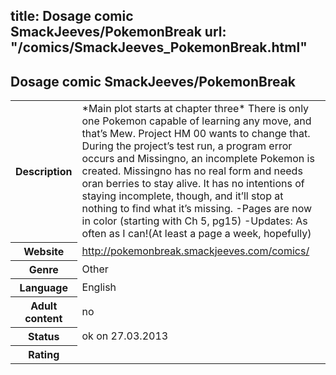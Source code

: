 title: Dosage comic SmackJeeves/PokemonBreak
url: "/comics/SmackJeeves_PokemonBreak.html"
---
Dosage comic SmackJeeves/PokemonBreak
-----------------------------------------

<table class="comicinfo">
<tr>
<th>Description</th><td>*Main plot starts at chapter three* There is only one Pokemon capable of learning any move, and that’s Mew. Project HM 00 wants to change that. During the project’s test run, a program error occurs and Missingno, an incomplete Pokemon is created. Missingno has no real form and needs oran berries to stay alive. It has no intentions of staying incomplete, though, and it’ll stop at nothing to find what it’s missing. -Pages are now in color (starting with Ch 5, pg15) -Updates: As often as I can!(At least a page a week, hopefully)</td>
</tr>
<tr>
<th>Website</th><td><a href="http://pokemonbreak.smackjeeves.com/comics/">http://pokemonbreak.smackjeeves.com/comics/</a></td>
</tr>
<tr>
<th>Genre</th><td>Other</td>
</tr>
<tr>
<th>Language</th><td>English</td>
</tr>
<tr>
<th>Adult content</th><td>no</td>
</tr>
<tr>
<th>Status</th><td>ok on 27.03.2013</td>
</tr>
<tr>
<th>Rating</th><td><div class="g-plusone" data-size="standard" data-annotation="bubble"
 data-href="http://pokemonbreak.smackjeeves.com/comics/"></div></td>
</tr>
</table>
<script type="text/javascript">
  (function() {
    var po = document.createElement('script'); po.type = 'text/javascript'; po.async = true;
    po.src = 'https://apis.google.com/js/plusone.js';
    var s = document.getElementsByTagName('script')[0]; s.parentNode.insertBefore(po, s);
  })();
</script>
